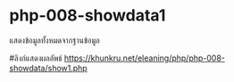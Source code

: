 # php-008-showdata1
แสดงข้อมูลทั้งหมดจากฐานข้อมูล

#ลิงก์แสดงผลลัพธ์
https://khunkru.net/eleaning/php/php-008-showdata/show1.php

